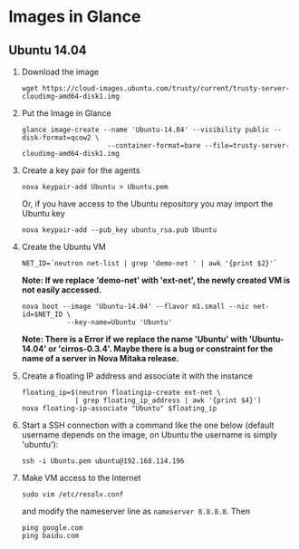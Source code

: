 # Images in Glance

## Ubuntu 14.04

1. Download the image <br>

   ```shell
   wget https://cloud-images.ubuntu.com/trusty/current/trusty-server-cloudimg-amd64-disk1.img
   ```
1. Put the Image in Glance <br>

   ```shell
   glance image-create --name 'Ubuntu-14.04' --visibility public --disk-format=qcow2 \
                        --container-format=bare --file=trusty-server-cloudimg-amd64-disk1.img
   ```
1. Create a key pair for the agents <br>

   ```shell
   nova keypair-add Ubuntu > Ubuntu.pem
   ```
   Or, if you have access to the Ubuntu repository you may import the Ubuntu key <br>
   
   ```shell
   nova keypair-add --pub_key ubuntu_rsa.pub Ubuntu
   ```
1. Create the Ubuntu VM <br>

   ```shell
   NET_ID=`neutron net-list | grep 'demo-net ' | awk '{print $2}'`
   ```
   **Note: If we replace 'demo-net' with 'ext-net', the newly created VM is not easily accessed.** <br>
   
   ```shell
   nova boot --image 'Ubuntu-14.04' --flavor m1.small --nic net-id=$NET_ID \
              --key-name=Ubuntu 'Ubuntu'
   ```
   **Note: There is a Error if we replace the name 'Ubuntu' with 'Ubuntu-14.04' or 'cirros-0.3.4'.
   Maybe there is a bug or constraint for the name of a server in Nova Mitaka release.**
1. Create a floating IP address and associate it with the instance <br>

   ```shell
   floating_ip=$(neutron floatingip-create ext-net \
                | grep floating_ip_address | awk '{print $4}')
   nova floating-ip-associate "Ubuntu" $floating_ip
   ```
1. Start a SSH connection with a command like the one below (default username depends on the image, 
   on Ubuntu the username is simply 'ubuntu'): <br>
   
   ```shell
   ssh -i Ubuntu.pem ubuntu@192.168.114.196
   ```
1. Make VM access to the Internet <br>

   ```shell
   sudo vim /etc/resolv.conf
   ```
   and modify the nameserver line as `nameserver 8.8.8.8`. Then <br>
 
   ```shell
   ping google.com
   ping baidu.com
   ```
   
